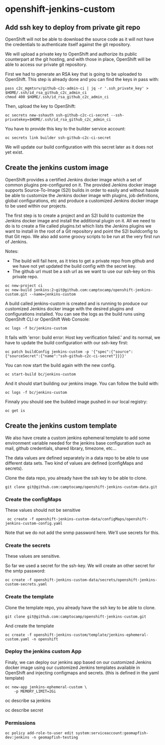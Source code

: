 # openshift-jenkins-custom

## Add ssh key to deploy from private git repo

OpenShift will not be able to download the source code as it will not have the credentials to authenticate itself against the git repository.

We will upload a private key to OpenShift and authorize its public counterpart at the git hosting, and with those in place, OpenShift will be able to access our private git repository.

First we had to generate an RSA key that is going to be uploaded to OpenShift.
This step is already done and you can find the keys in pass with:

```
pass c2c_mgmtsrv/github-c2c-admin-ci | jq -r '.ssh_private_key' > $HOME/.ssh/id_rsa_github_c2c_admin_ci
chmod 400 $HOME/.ssh/id_rsa_github_c2c_admin_ci
```

Then, upload the key to OpenShift:
```
oc secrets new-sshauth ssh-github-c2c-ci-secret --ssh-privatekey=$HOME/.ssh/id_rsa_github_c2c_admin_ci
```

You have to provide this key to the builder service account:

```
oc secrets link builder ssh-github-c2c-ci-secret
```

We will update our build configuration with this secret later as it does not yet exist.

## Create the jenkins custom image

OpenShift provides a certified Jenkins docker image which a set of common plugins pre-configured on it. The provided Jenkins docker image supports Source-To-Image (S2I) builds in order to easily and without hassle be able to customize the Jenkins docker image with plugins, job definitions, global configurations, etc and produce a customized Jenkins docker image to be used within our projects.

The first step is to create a project and an S2I build to customize the Jenkins docker image and install the additional plugin on it. All we need to do is to create a file called plugins.txt which lists the Jenkins plugins we want to install in the root of a Git repository and point the S2I buildconfig to that Git repo. We also add some groovy scripts to be run at the very first run of Jenkins.

Notes:
 * The build will fail here, as it tries to get a private repo from github and we have not yet updated the build config with the secret key.
 * The github url must be a ssh url as we want to use our ssh-key on this private repo.

```
oc new-project ci
oc new-build jenkins:2~git@github.com:camptocamp/openshift-jenkins-custom.git --name=jenkins-custom
```

A build called jenkins-custom is created and is running to produce our customized Jenkins docker image with the desired plugins and configurations installed. You can see the logs as the build runs using OpenShift CLI or OpenShift Web Console:

```
oc logs -f bc/jenkins-custom
```

It fails with 'error: build error: Host key verification failed.' and its normal, we have to update the build configuration with our ssh-key first:

```
oc patch buildConfig jenkins-custom -p '{"spec":{"source":{"sourceSecret":{"name":"ssh-github-c2c-ci-secret"}}}}'
```

You can now start the build again with the new config.

```
oc start-build bc/jenkins-custom
```

And it should start building our jenkins image. You can follow the build with:

```
oc logs -f bc/jenkins-custom
```

Finnaly you should see the builded image pushed in our local registry:

```
oc get is
```

## Create the jenkins custom template

We also have create a custom jenkins ephemeral template to add some environment variable needed for the jenkins base configuration such as mail, github credentials, shared library, timezone, etc...

The data values are defined separately in a data repo to be able to use different data sets. Two kind of values are defined (configMaps and secrets).

Clone the data repo, you already have the ssh key to be able to clone.

```
git clone git@github.com:camptocamp/openshift-jenkins-custom-data.git
```

### Create the configMaps

These values should not be sensitive

```
 oc create -f openshift-jenkins-custom-data/configMaps/openshift-jenkins-custom-config.yaml
```

Note that we do not add the snmp password here. We'll use secrets for this.

### Create the secrets

These values are sensitive.

So far we used a secret for the ssh-key. We will create an other secret for the smtp password:

```
oc create -f openshift-jenkins-custom-data/secrets/openshift-jenkins-custom-secrets.yaml
```

### Create the template
Clone the template repo, you already have the ssh key to be able to clone.

```
git clone git@github.com:camptocamp/openshift-jenkins-custom.git
```

And create the template

```
oc create -f openshift-jenkins-custom/template/jenkins-ephemeral-custom.yaml -n openshift
```

### Deploy the jenkins custom App

Finaly, we can deploy our jenkins app based on our customized Jenkins docker image using our customized Jenkins templates available in OpenShift and injecting configmaps and secrets. (this is defined in the yaml template)

```
oc new-app jenkins-ephemeral-custom \
    -p MEMORY_LIMIT=2Gi
```

oc describe sa jenkins

oc describe secret <jenkins-token>



### Permissions

```
oc policy add-role-to-user edit system:serviceaccount:geomapfish-dev:jenkins -n geomapfish-testing
```